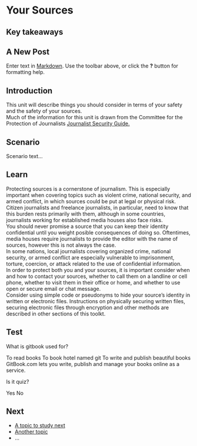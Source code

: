 # Your Sources
## Key takeaways
## A New Post

Enter text in [Markdown](http://daringfireball.net/projects/markdown/). Use the toolbar above, or click the **?** button for formatting help.


## Introduction
This unit will describe things you should consider in terms of your safety and the safety of your sources.
<br>
Much of the information for this unit is drawn from the Committee for the Protection of Journalists [Journalist Security Guide.](https://cpj.org/reports/2012/04/journalist-security-guide.php)


## Scenario
Scenario text...

## Learn
Protecting sources is a cornerstone of journalism. This is especially important when covering topics such as violent crime, national security, and armed conflict, in which sources could be put at legal or physical risk.
<br>
Citizen journalists and freelance journalists, in particular, need to know that this burden rests primarily with them, although in some countries, journalists working for established media houses also face risks.
<br>
You should never promise a source that you can keep their identity confidential until you weight posible consequences of doing so. Oftentimes, media houses require journalists to provide the editor with the name of sources, however this is not always the case.
<br>
In some nations, local journalists covering organized crime, national security, or armed conflict are especially vulnerable to imprisonment, torture, coercion, or attack related to the use of confidential information.
<br>
In order to protect both you and your sources, it is important consider when and how to contact your sources, whether to call them on a landline or cell phone, whether to visit them in their office or home, and whether to use open or secure email or chat message.
<br>
Consider using simple code or pseudonyms to hide your source’s identity in written or electronic files. Instructions on physically securing written files, securing electronic files through encryption and other methods are described in other sections of this toolkt. 

## Test
<quiz name="Gitbook Quiz">
    <question multiple>
        <p>What is gitbook used for?</p>
        <answer correct>To read books</answer>
        <answer>To book hotel named git</answer>
        <answer correct>To write and publish beautiful books</answer>
        <explanation>GitBook.com lets you write, publish and manage your books online as a service.</explanation>
    </question>
    <question>
        <p>Is it quiz?</p>
        <answer correct>Yes</answer>
        <answer>No</answer>
    </question>
</quiz>

## Next
 * [A topic to study next](en/topics/_topic/_unit/index.md)
 * [Another topic](en/topics/_topic/_unit/index.md)
 * ...

